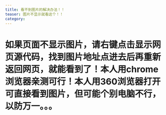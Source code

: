 ```yaml
---
title: 看不到图片的解决办法！！
teaser: 图片不显示就看这个！！
category: 
---
```


# 如果页面不显示图片，请右键点击显示网页源代码，找到图片地址点进去后再重新返回网页，就能看到了！本人用chrome浏览器亲测可行！本人用360浏览器打开可直接看到图片，但可能个别电脑不行，以防万一。。。